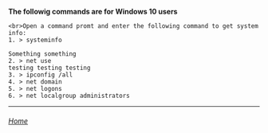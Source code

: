 **The followig commands are for Windows 10 users**

```
<br>Open a command promt and enter the following command to get system info:
1. > systeminfo

Something something
2. > net use
testing testing testing
3. > ipconfig /all
4. > net domain
5. > net logons
6. > net localgroup administrators
```

---

###### [Home](index.md)